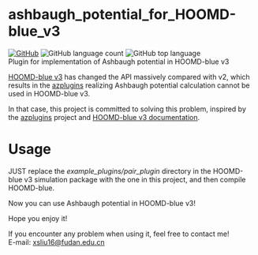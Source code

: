 # ashbaugh_potential_for_HOOMD-blue_v3
[![GitHub](https://img.shields.io/github/license/sscake/ashbaugh_potential_for_HOOMD-blue_v3)](LICENSE)
![GitHub language count](https://img.shields.io/github/languages/count/sscake/ashbaugh_potential_for_HOOMD-blue_v3)
![GitHub top language](https://img.shields.io/github/languages/top/sscake/ashbaugh_potential_for_HOOMD-blue_v3)  
Plugin for implementation of Ashbaugh potential in HOOMD-blue v3

[HOOMD-blue v3](https://glotzerlab.engin.umich.edu/hoomd-blue/) has changed the API massively compared with v2, which results in the [azplugins](https://github.com/mphowardlab/azplugins) realizing Ashbaugh potential calculation cannot be used in HOOMD-blue v3.  

In that case, this project is committed to solving this problem, inspired by the [azplugins](https://github.com/mphowardlab/azplugins) project and [HOOMD-blue v3 documentation](https://hoomd-blue.readthedocs.io/en/latest/components.html).  

# Usage
JUST replace the *example_plugins/pair_plugin* directory in the HOOMD-blue v3 simulation package with the one in this project, and then compile HOOMD-blue.  

Now you can use Ashbaugh potential in HOOMD-blue v3!  

Hope you enjoy it!   

If you encounter any problem when using it, feel free to contact me!  
E-mail: xsliu16@fudan.edu.cn
